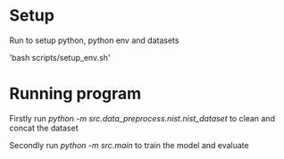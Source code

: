 # Setup
Run to setup python, python env and datasets
    
'bash scripts/setup_env.sh'

# Running program
Firstly run *python -m src.data_preprocess.nist.nist_dataset* to clean and concat the dataset

Secondly run *python -m src.main* to train the model and evaluate
